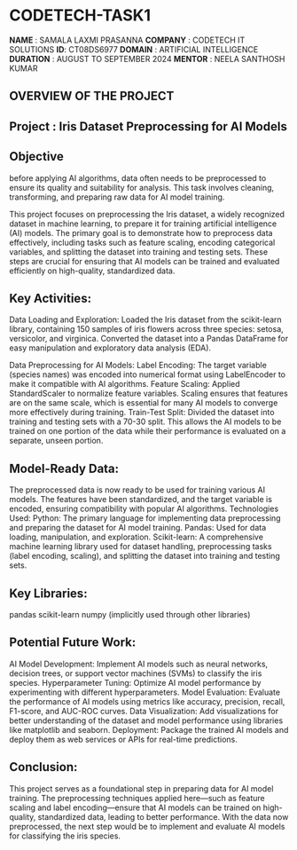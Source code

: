 # CODETECH-TASK1

**NAME** : SAMALA LAXMI PRASANNA 
**COMPANY** : CODETECH IT SOLUTIONS 
**ID**: CT08DS6977 
**DOMAIN** : ARTIFICIAL INTELLIGENCE
**DURATION** : AUGUST TO SEPTEMBER 2024
**MENTOR** : NEELA SANTHOSH KUMAR

## OVERVIEW OF THE PROJECT 

## Project : Iris Dataset Preprocessing for AI Models

## Objective 
before applying AI algorithms, data often needs to be preprocessed to ensure its quality and suitability for analysis. This task involves cleaning,
transforming, and preparing raw data for AI model training.

This project focuses on preprocessing the Iris dataset, a widely recognized dataset in machine learning, to prepare it for training artificial intelligence (AI) models. The primary goal is to demonstrate how to preprocess data effectively, including tasks such as feature scaling, encoding categorical variables, and splitting the dataset into training and testing sets. These steps are crucial for ensuring that AI models can be trained and evaluated efficiently on high-quality, standardized data.

## Key Activities:

Data Loading and Exploration:
Loaded the Iris dataset from the scikit-learn library, containing 150 samples of iris flowers across three species: setosa, versicolor, and virginica.
Converted the dataset into a Pandas DataFrame for easy manipulation and exploratory data analysis (EDA).

Data Preprocessing for AI Models:
Label Encoding: The target variable (species names) was encoded into numerical format using LabelEncoder to make it compatible with AI algorithms.
Feature Scaling: Applied StandardScaler to normalize feature variables. Scaling ensures that features are on the same scale, which is essential for many AI models to converge more effectively during training.
Train-Test Split: Divided the dataset into training and testing sets with a 70-30 split. This allows the AI models to be trained on one portion of the data while their performance is evaluated on a separate, unseen portion.

## Model-Ready Data:
The preprocessed data is now ready to be used for training various AI models. The features have been standardized, and the target variable is encoded, ensuring compatibility with popular AI algorithms.
Technologies Used:
Python: The primary language for implementing data preprocessing and preparing the dataset for AI model training.
Pandas: Used for data loading, manipulation, and exploration.
Scikit-learn: A comprehensive machine learning library used for dataset handling, preprocessing tasks (label encoding, scaling), and splitting the dataset into training and testing sets.

## Key Libraries:
pandas
scikit-learn
numpy (implicitly used through other libraries)

## Potential Future Work:
AI Model Development: Implement AI models such as neural networks, decision trees, or support vector machines (SVMs) to classify the iris species.
Hyperparameter Tuning: Optimize AI model performance by experimenting with different hyperparameters.
Model Evaluation: Evaluate the performance of AI models using metrics like accuracy, precision, recall, F1-score, and AUC-ROC curves.
Data Visualization: Add visualizations for better understanding of the dataset and model performance using libraries like matplotlib and seaborn.
Deployment: Package the trained AI models and deploy them as web services or APIs for real-time predictions.

## Conclusion:
This project serves as a foundational step in preparing data for AI model training. The preprocessing techniques applied here—such as feature scaling and label encoding—ensure that AI models can be trained on high-quality, standardized data, leading to better performance. With the data now preprocessed, the next step would be to implement and evaluate AI models for classifying the iris species.

